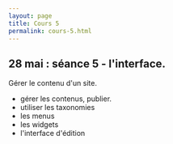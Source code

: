 ```yaml
---
layout: page
title: Cours 5
permalink: cours-5.html
---
```


## 28 mai : séance 5 - l'interface.

Gérer le contenu d'un site.

- gérer les contenus, publier.
- utiliser les taxonomies
- les menus
- les widgets
- l'interface d'édition